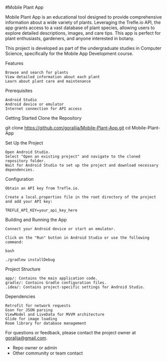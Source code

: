 #Mobile Plant App

Mobile Plant App is an educational tool designed to provide comprehensive information about a wide variety of plants. Leveraging the Trefle.io API, the app grants access to a vast database of plant species, allowing users to explore detailed descriptions, images, and care tips. This app is perfect for plant enthusiasts, gardeners, and anyone interested in botany.

This project is developed as part of the undergraduate studies in Computer Science, specifically for the Mobile App Development course.


Features

    Browse and search for plants
    View detailed information about each plant
    Learn about plant care and maintenance

Prerequisites

    Android Studio
    Android device or emulator
    Internet connection for API access

Getting Started
Clone the Repository

git clone https://github.com/goralija/Mobile-Plant-App.git
cd Mobile-Plant-App

Set Up the Project

    Open Android Studio.
    Select "Open an existing project" and navigate to the cloned repository folder.
    Wait for Android Studio to set up the project and download necessary dependencies.

Configuration

    Obtain an API key from Trefle.io.

    Create a local.properties file in the root directory of the project and add your API key:

    TREFLE_API_KEY=your_api_key_here

Building and Running the App

    Connect your Android device or start an emulator.

    Click on the "Run" button in Android Studio or use the following command:

    bash

    ./gradlew installDebug

Project Structure

    app/: Contains the main application code.
    gradle/: Contains Gradle configuration files.
    .idea/: Contains project-specific settings for Android Studio.

Dependencies

    Retrofit for network requests
    Gson for JSON parsing
    ViewModel and LiveData for MVVM architecture
    Glide for image loading
    Room library for database management

For questions or feedback, please contact the project owner at goralija@gmail.com.
* Repo owner or admin
* Other community or team contact
